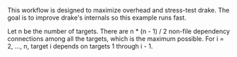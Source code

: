 This workflow is designed to maximize overhead and stress-test drake. The goal is to improve drake's internals so this example runs fast.

Let n be the number of targets. There are n * (n - 1) / 2 non-file dependency connections among all the targets, which is the maximum possible. For i = 2, ..., n, target i depends on targets 1 through i - 1.
